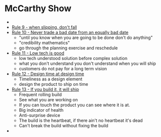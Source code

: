 # McCarthy Show

- []()
- [Rule 9 - when slipping, don't fall](https://www.youtube.com/watch?v=tMrl5fVuZYc)
- [Rule 10 - Never trade a bad date from an equally bad date](https://www.youtube.com/watch?v=7RvvcAUa1Qk)
    - "until you know when you are going to be done don't do anything"
    - "credibility mathematics"
    - go through the planning exercise and reschedule
- [Rule 11 - Low tech is good](https://www.youtube.com/watch?v=KKcIosOYCms)
    - low tech understood solution before complex solution
    - what you don't understand you don't understand when you will ship
    - customers do not pay for a long term vision
- [Rule 12 - Design time at design time](https://www.youtube.com/watch?v=k5pqsFlBXh0)
    - Timeliness as a design element
    - design the product to ship on time
- [Rule 13 - If you build it, it will ship](https://www.youtube.com/watch?v=fKpjxEFOuAI)
    - Frequent rolling build
    - See what you are working on
    - If you can touch the product you can see where it is at.
    - Big indicator of health
    - Anti-surprise device
    - The build is the heartbeat, if there ain't no heartbeat it's dead
    - Can't break the build without fixing the build
- []()